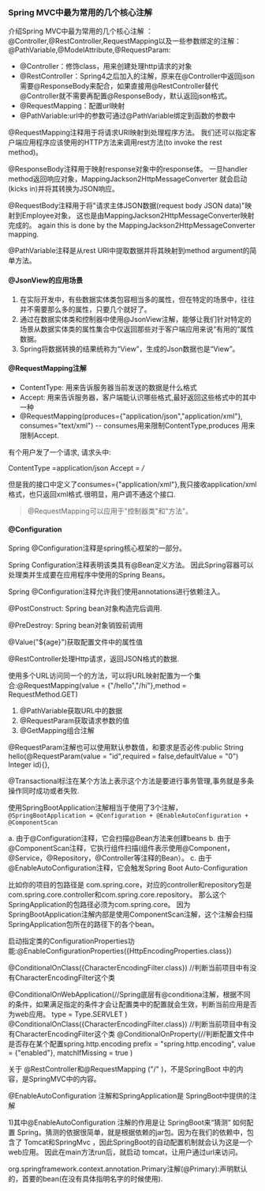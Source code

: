 ### Spring MVC中最为常用的几个核心注解

介绍Spring MVC中最为常用的几个核心注解
：@Controller,@RestController,RequestMapping以及一些参数绑定的注解：@PathVariable,@ModelAttribute,@RequestParam:

* @Controller：修饰class，用来创建处理http请求的对象
* @RestController：Spring4之后加入的注解，原来在@Controller中返回json需要@ResponseBody来配合，如果直接用@RestController替代@Controller就不需要再配置@ResponseBody，默认返回json格式。
* @RequestMapping：配置url映射
* @PathVariable:url中的参数可通过@PathVariable绑定到函数的参数中

@RequestMapping注释用于将请求URI映射到处理程序方法。
我们还可以指定客户端应用程序应该使用的HTTP方法来调用rest方法(to invoke the rest method)。

@ResponseBody注释用于映射response对象中的response体。
一旦handler method返回响应对象，MappingJackson2HttpMessageConverter
就会启动(kicks in)并将其转换为JSON响应。

@RequestBody注释用于将"请求主体JSON数据(request body JSON data)"映射到Employee对象，
这也是由MappingJackson2HttpMessageConverter映射完成的。
again this is done by the MappingJackson2HttpMessageConverter mapping.

@PathVariable注释是从rest URI中提取数据并将其映射到method argument的简单方法。

#### @JsonView的应用场景

1. 在实际开发中，有些数据实体类包容相当多的属性，但在特定的场景中，往往并不需要那么多的属性，只要几个就好了。
2. 通过在数据实体类和控制器中使用@JsonView注解，能够让我们针对特定的场景从数据实体类的属性集合中仅返回那些对于客户端应用来说“有用的”属性数据。
3. Spring将数据转换的结果统称为“View”，生成的Json数据也是“View”。

#### @RequestMapping注解

* ContentType: 用来告诉服务器当前发送的数据是什么格式 
* Accept: 用来告诉服务器，客户端能认识哪些格式,最好返回这些格式中的其中一种 
* @RequestMapping(produces={"application/json","application/xml"}, consumes="text/xml") -- consumes用来限制ContentType,produces 用来限制Accept.

有个用户发了一个请求, 请求头中:

ContentType =application/json 
Accept      =  */*  

但是我的接口中定义了consumes={"application/xml"},我只接收application/xml 格式，也只返回xml格式.很明显，用户调不通这个接口.

>@RequestMapping可以应用于"控制器类"和"方法"。 

#### @Configuration

Spring @Configuration注释是spring核心框架的一部分。 

Spring Configuration注释表明该类具有@Bean定义方法。
因此Spring容器可以处理类并生成要在应用程序中使用的Spring Beans。

Spring @Configuration注释允许我们使用annotations进行依赖注入。 

@PostConstruct: Spring bean对象构造完后调用.

@PreDestroy: Spring bean对象销毁前调用

@Value("${age}")获取配置文件中的属性值

@RestController处理Http请求，返回JSON格式的数据.

使用多个URL访问同一个的方法，可以将URL映射配置为一个集合:@RequestMapping(value = {"/hello","/hi"},method = RequestMethod.GET)

1. @PathVariable获取URL中的数据
2. @RequestParam获取请求参数的值
3. @GetMapping组合注解

@RequestParam注解也可以使用默认参数值，和要求是否必传:public String hello(@RequestParam(value = "id",required = false,defaultValue = "0") Integer id){},

@Transactional标注在某个方法上表示这个方法是要进行事务管理,事务就是多条操作同时成功或者失败.

使用SpringBootApplication注解相当于使用了3个注解，`@SpringBootApplication = @Configuration + @EnableAutoConfiguration + @ComponentScan`

a. 由于@Configuration注释，它会扫描@Bean方法来创建beans
    b. 由于@ComponentScan注释，它执行组件扫描(组件表示使用@Component，@Service，@Repository，@Controller等注释的Bean）。
    c. 由于@EnableAutoConfiguration注释，它会触发Spring Boot Auto-Configuration

比如你的项目的包路径是 com.spring.core，对应的controller和repository包是 com.spring.core.controller和com.spring.core.repository。 那么这个SpringApplication的包路径必须为com.spring.core。 因为SpringBootApplication注解内部是使用ComponentScan注解，这个注解会扫描SpringApplication包所在的路径下的各个bean。

启动指定类的ConfigurationProperties功能:@EnableConfigurationProperties({HttpEncodingProperties.class})

@ConditionalOnClass({CharacterEncodingFilter.class})
//判断当前项目中有没有CharacterEncodingFilter这个类

@ConditionalOnWebApplication(//Spring底层有@conditiona注解，根据不同的条件，如果满足指定的条件才会让配置类中的配置就会生效，判断当前应用是否为web应用。
    type = Type.SERVLET
)
@ConditionalOnClass({CharacterEncodingFilter.class})
//判断当前项目中有没有CharacterEncodingFilter这个类
@ConditionalOnProperty(//判断配置文件中是否存在某个配置spring.http.encoding
    prefix = "spring.http.encoding",
    value = {"enabled"},
    matchIfMissing = true
)


关于 @RestController和@RequestMapping ("/" )，不是SpringBoot 中的内容，是SpringMVC中的内容。

@EnableAutoConfiguration 注解和SpringApplication是 SpringBoot中提供的注解

1)其中@EnableAutoConfiguration 注解的作用是让 SpringBoot来“猜测” 如何配置 Spring。猜测的依据很简单，就是根据依赖的jar包。因为在我们的依赖中，包含了 Tomcat和SpringMvc ，因此SpringBoot的自动配置机制就会认为这是一个web应用。
因此在main方法run后，就启动 tomcat，让用户通过url来访问。

org.springframework.context.annotation.Primary注解(@Primary):声明默认的，首要的bean(在没有具体指明名字的时候使用).
